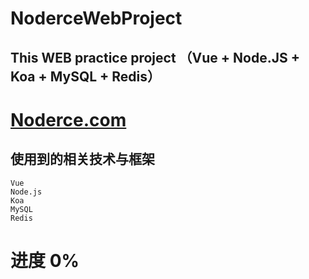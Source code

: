 # NoderceWebProject
## This WEB practice project （Vue + Node.JS + Koa + MySQL + Redis）

# [Noderce.com](http://noderce.com)
## 使用到的相关技术与框架
    Vue
    Node.js
    Koa
    MySQL
    Redis
# 进度 0% 
